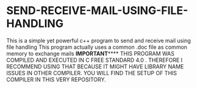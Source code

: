 # SEND-RECEIVE-MAIL-USING-FILE-HANDLING
This is a simple yet powerful c++ program to send and receive mail using file handling
This program actually uses a common .doc file as common memory to exchange mails
**********************************************************IMPORTANT**************************************************************
THIS PROGRAM WAS COMPILED AND EXECUTED IN C FREE STANDARD 4.0 . THEREFORE I RECOMMEND USING THAT BECAUSE IT MIGHT HAVE LIBRARY NAME
ISSUES IN OTHER COMPILER. YOU WILL FIND THE SETUP OF THIS COMPILER IN THIS VERY REPOSITORY.
